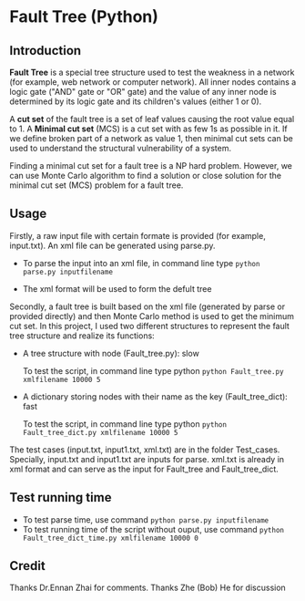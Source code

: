 # Fault Tree (Python)

## Introduction

**Fault Tree** is a special tree structure used to test the weakness in a network (for example, web network or computer network). All inner nodes contains a logic gate ("AND" gate or "OR" gate) and the value of any inner node is determined by its logic gate and its children's values (either 1 or 0). 

A **cut set** of the fault tree is a set of leaf values causing the root value equal to 1. A **Minimal cut set** (MCS) is a cut set with as few 1s as possible in it. If we define broken part of a network as value 1, then minimal cut sets can be used to understand the structural vulnerability of a system. 

Finding a minimal cut set for a fault tree is a NP hard problem. However, we can use Monte Carlo algorithm to find a solution or close solution for the minimal cut set (MCS) problem for a fault tree.

## Usage
Firstly, a raw input file with certain formate is provided (for example, input.txt). An xml file can be generated using parse.py. 

  - To parse the input into an xml file, in command line type `python parse.py inputfilename`

  - The xml format will be used to form the defult tree

Secondly, a fault tree is built based on the xml file (generated by parse or provided directly) and then Monte Carlo method is used to get the minimum cut set.
In this project, I used two different structures to represent the fault tree structure and realize its functions:
* A tree structure with node   (Fault_tree.py): slow
 
  To test the script, in command line type python `python Fault_tree.py xmlfilename 10000 5`

* A dictionary storing nodes with their name as the key (Fault_tree_dict): fast

  To test the script, in command line type python `python Fault_tree_dict.py xmlfilename 10000 5`

The test cases (input.txt, input1.txt, xml.txt) are in the folder Test_cases. Specially, input.txt and input1.txt are inputs for parse.
xml.txt is already in xml format and can serve as the input for Fault_tree and Fault_tree_dict.

## Test running time
* To test parse time, use command `python parse.py inputfilename`
* To test running time of the script without ouput, use command `python Fault_tree_dict_time.py xmlfilename 10000 0`


## Credit
Thanks Dr.Ennan Zhai for comments.
Thanks Zhe (Bob) He for discussion
